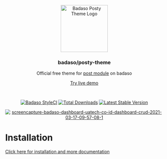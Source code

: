 <p align="center">
  <a href="https://badaso-posty.uatech.co.id/">
    <img src="https://badaso-posty-theme.uatech.co.id/img/badaso-module-logo.png" width="150px" alt="Badaso Posty Theme Logo" />
  </a>
</p>
<h3 align="center">badaso/posty-theme</h3>
<p align="center">Official free theme for <a href="https://github.com/uasoft-indonesia/badaso-post-module">post module</a> on badaso</p>
<p align="center"><a href="https://badaso-demo.uatech.co.id/post" target="_blank">Try live demo</a></p>
<br />

<p align="center">
<a href="https://github.styleci.io/repos/347838630"><img src="https://github.styleci.io/repos/347838630/shield" alt="Badaso StyleCI"></a>
<a href="https://packagist.org/packages/uasoft-indonesia/badaso-posty"><img src="https://img.shields.io/packagist/dt/badaso/core" alt="Total Downloads"></a>
<a href="https://packagist.org/packages/uasoft-indonesia/badaso-posty "><img src="https://img.shields.io/packagist/v/badaso/core" alt="Latest Stable Version"></a>
</p>

<p align="center">
  <a href="https://badaso-docs.uatech.co.id/">
    <img src="https://badaso-posty.uatech.co.id/img/badaso-posty-theme-preview.png" alt="screencapture-badaso-dashboard-uatech-co-id-dashboard-crud-2021-03-17-09-57-08-1" />
  </a>
</p>


# Installation

<a href="https://badaso-post-theme.uatech.co.id/getting-started/installation">Click here for installation and more documentation</a>

